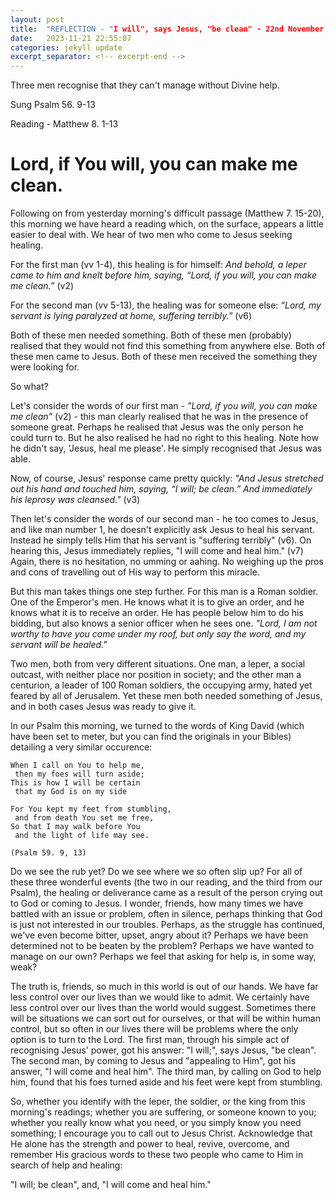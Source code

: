 ```yaml
---
layout: post
title:  "REFLECTION - "I will", says Jesus, "be clean" - 22nd November 2023 - University of Glasgow Memorial Chapel"
date:   2023-11-21 22:55:07
categories: jekyll update
excerpt_separator: <!-- excerpt-end -->
---
```


<!-- excerpt-start -->
Three men recognise that they can't manage without Divine help.<!-- excerpt-end -->

Sung Psalm 56. 9-13

Reading - Matthew 8. 1-13

# Lord, if You will, you can make me clean.

Following on from yesterday morning's difficult passage (Matthew 7. 15-20), this morning we have heard a reading which, on the surface, appears a little easier to deal with. We hear of two men who come to Jesus seeking healing.

For the first man (vv 1-4), this healing is for himself: *And behold, a leper came to him and knelt before him, saying, “Lord, if you will, you can make me clean.”* (v2)

For the second man (vv 5-13), the healing was for someone else: *“Lord, my servant is lying paralyzed at home, suffering terribly.”* (v6)

Both of these men needed something. Both of these men (probably) realised that they would not find this something from anywhere else. Both of these men came to Jesus. Both of these men received the something they were looking for. 

So what?

Let's consider the words of our first man - *"Lord, if you will, you can make me clean"* (v2) - this man clearly realised that he was in the presence of someone great. Perhaps he realised that Jesus was the only person he could turn to. But he also realised he had no right to this healing. Note how he didn't say, 'Jesus, heal me please'. He simply recognised that Jesus was able.

Now, of course, Jesus' response came pretty quickly: *"And Jesus stretched out his hand and touched him, saying, “I will; be clean.” And immediately his leprosy was cleansed."* (v3)

Then let's consider the words of our second man - he too comes to Jesus, and like man number 1, he doesn't explicitly ask Jesus to heal his servant. Instead he simply tells Him that his servant is "suffering terribly" (v6). On hearing this, Jesus immediately replies, "I will come and heal him." (v7) Again, there is no hesitation, no umming or aahing. No weighing up the pros and cons of travelling out of His way to perform this miracle.

But this man takes things one step further. For this man is a Roman soldier. One of the Emperor's men. He knows what it is to give an order, and he knows what it is to receive an order. He has people below him to do his bidding, but also knows a senior officer when he sees one. *"Lord, I am not worthy to have you come under my roof, but only say the word, and my servant will be healed."*

Two men, both from very different situations. One man, a leper, a social outcast, with neither place nor position in society; and the other man a centurion, a leader of 100 Roman soldiers, the occupying army, hated yet feared by all of Jerusalem. Yet these men both needed something of Jesus, and in both cases Jesus was ready to give it.

In our Psalm this morning, we turned to the words of King David (which have been set to meter, but you can find the originals in your Bibles) detailing a very similar occurence:

	When I call on You to help me,
	 then my foes will turn aside;
	This is how I will be certain
	 that my God is on my side 

	For You kept my feet from stumbling,
	 and from death You set me free,
	So that I may walk before You
	 and the light of life may see.

	(Psalm 59. 9, 13)

Do we see the rub yet? Do we see where we so often slip up? For all of these three wonderful events (the two in our reading, and the third from our Psalm), the healing or deliverance came as a result of the person crying out to God or coming to Jesus. I wonder, friends, how many times we have battled with an issue or problem, often in silence, perhaps thinking that God is just not interested in our troubles. Perhaps, as the struggle has continued, we've even become bitter, upset, angry about it? Perhaps we have been determined not to be beaten by the problem? Perhaps we have wanted to manage on our own? Perhaps we feel that asking for help is, in some way, weak?

The truth is, friends, so much in this world is out of our hands. We have far less control over our lives than we would like to admit. We certainly have less control over our lives than the world would suggest. Sometimes there will be situations we can sort out for ourselves, or that will be within human control, but so often in our lives there will be problems where the only option is to turn to the Lord. The first man, through his simple act of recognising Jesus' power, got his answer: "I will;", says Jesus, "be clean". The second man, by coming to Jesus and "appealing to Him", got his answer, "I will come and heal him". The third man, by calling on God to help him, found that his foes turned aside and his feet were kept from stumbling.

So, whether you identify with the leper, the soldier, or the king from this morning's readings; whether you are suffering, or someone known to you; whether you really know what you need, or you simply know you need something; I encourage you to call out to Jesus Christ. Acknowledge that He alone has the strength and power to heal, revive, overcome, and remember His gracious words to these two people who came to Him in search of help and healing:

"I will; be clean", and, "I will come and heal him." 
